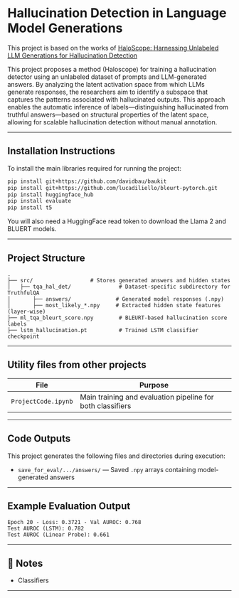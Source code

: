 # Hallucination Detection in Language Model Generations

This project is based on the works of [HaloScope: Harnessing Unlabeled LLM Generations for Hallucination Detection](https://github.com/deeplearning-wisc/haloscope)

This project proposes a method (Haloscope) for training a hallucination detector using an unlabeled dataset of prompts and LLM-generated answers. By analyzing the latent activation space from which LLMs generate responses, the researchers aim to identify a subspace that captures the patterns associated with hallucinated outputs. This approach enables the automatic inference of labels—distinguishing hallucinated from truthful answers—based on structural properties of the latent space, allowing for scalable hallucination detection without manual annotation.

---

## Installation Instructions

To install the main libraries required for running the project:

```bash
pip install git+https://github.com/davidbau/baukit
pip install git+https://github.com/lucadiliello/bleurt-pytorch.git
pip install huggingface_hub
pip install evaluate
pip install t5
```


You will also need a HuggingFace read token to download the Llama 2 and BLUERT models.

---

## Project Structure

```
.
├── src/                  # Stores generated answers and hidden states
│   ├── tqa_hal_det/               # Dataset-specific subdirectory for TruthfulQA
│       ├── answers/              # Generated model responses (.npy)
│       ├── most_likely_*.npy     # Extracted hidden state features (layer-wise)
├── ml_tqa_bleurt_score.npy        # BLEURT-based hallucination score labels
├── lstm_hallucination.pt          # Trained LSTM classifier checkpoint

```

---

## Utility files from other projects

| File                  | Purpose |
|-----------------------|---------|
| `ProjectCode.ipynb`   | Main training and evaluation pipeline for both classifiers |


---

## Code Outputs

This project generates the following files and directories during execution:

- `save_for_eval/.../answers/` — Saved `.npy` arrays containing model-generated answers

---

## Example Evaluation Output

```
Epoch 20 - Loss: 0.3721 - Val AUROC: 0.768
Test AUROC (LSTM): 0.782
Test AUROC (Linear Probe): 0.661
```

---

## 📝 Notes

- Classifiers 

---
